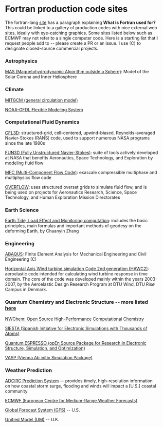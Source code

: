 # Fortran production code sites

The fortran-lang [site](https://fortran-lang.org/) has a paragraph explaining **What is Fortran used for?** This could be linked to a gallery of production codes with nice external web sites, ideally with eye-catching graphics. Some sites listed below such as ECMWF may not refer to a single computer code. Here is a starting list that I request people add to -- please create a PR or an issue. I use (C) to designate closed-source commercial projects.

### Astrophysics
[MAS (Magnetohydrodynamic Algorithm outside a Sphere)](https://www.predsci.com/corona/model_desc.html): Model of the Solar Corona and Inner Heliosphere

### Climate
[MITGCM (general circulation model)](http://paocweb.mit.edu/research-group/mitgcm)

[NOAA-GFDL Flexible Modeling System](https://www.gfdl.noaa.gov/fms/)

### Computational Fluid Dynamics
[CFL3D](https://nasa.github.io/CFL3D/): structured-grid, cell-centered, upwind-biased, Reynolds-averaged Navier-Stokes (RANS) code, used to support numerous NASA programs since the late 1980s

[FUN3D (Fully Unstructured Navier-Stokes)](https://fun3d.larc.nasa.gov/): suite of tools actively developed at NASA that benefits Aeronautics, Space Technology, and Exploration by modeling fluid flow

[MFC (Multi-Component Flow Code)](https://mflowcode.github.io/): exascale compressible multiphase and multiphysics flow code

[OVERFLOW](https://overflow.larc.nasa.gov/?doing_wp_cron=1713101321.4555010795593261718750): uses structured overset grids to simulate fluid flow, and is being used on projects for Aeronautics Research, Science, Space Technology, and Human Exploration Mission Directorates

### Earth Science
[Earth Tide, Load Effect and Monitoring computation](https://www.zcyphygeodesy.com/en/h-col-113.html): includes the basic principles, main formulas and important methods of geodesy on the deforming Earth, by Chuanyin Zhang

### Engineering
[ABAQUS](https://www.3ds.com/products/simulia/abaqus): Finite Element Analysis for Mechanical Engineering and Civil Engineering (C)

[Horizontal Axis Wind turbine simulation Code 2nd generation (HAWC2)](https://www.hawc2.dk/): aeroelastic code intended for calculating wind turbine response in time domain.
The core of the code was developed mainly within the years 2003-2007, by the Aeroelastic Design Research Program at DTU Wind, DTU Risø Campus in Denmark.

### Quantum Chemistry and Electronic Structure -- more listed [here](https://en.wikipedia.org/wiki/List_of_quantum_chemistry_and_solid-state_physics_software)
[NWChem: Open Source High-Performance Computational Chemistry](https://www.nwchem-sw.org/)

[SIESTA (Spanish Initiative for Electronic Simulations with Thousands of Atoms)](https://www.simuneatomistics.com/products/siesta-code/)

[Quantum ESPRESSO (opEn Source Package for Research in Electronic Structure, Simulation, and Optimization)](https://www.quantum-espresso.org/)

[VASP (Vienna Ab initio Simulation Package)](https://www.vasp.at/)

### Weather Prediction
[ADCIRC Prediction System](https://coastalresiliencecenter.unc.edu/publications-and-products/adcirc/) -- provides timely, high-resolution information on how coastal storm surge, flooding and winds will impact a [U.S.] coastal community

[ECMWF (European Centre for Medium-Range Weather Forecasts)](https://www.ecmwf.int/en/computing)

[Global Forecast System (GFS)](https://www.ncei.noaa.gov/products/weather-climate-models/global-forecast) -- U.S.

[Unified Model (UM)](https://www.metoffice.gov.uk/research/approach/modelling-systems/unified-model) -- U.K.
